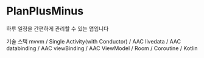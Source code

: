 # PlanPlusMinus
하루 일정을 간편하게 관리할 수 있는 앱입니다

기술 스택
mvvm / Single Activity(with Conductor) / AAC livedata / AAC databinding / AAC viewBinding / AAC ViewModel / Room / Coroutine / Kotlin
